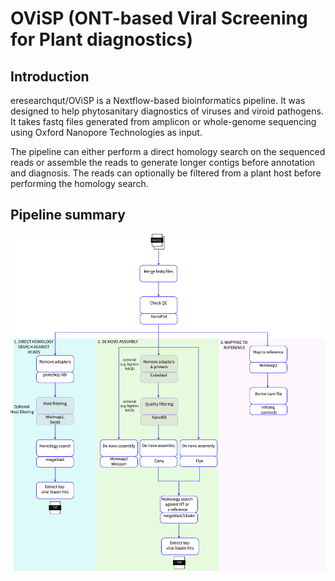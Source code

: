 # OViSP (ONT-based Viral Screening for Plant diagnostics)

## Introduction
eresearchqut/OViSP is a Nextflow-based bioinformatics pipeline. It was designed to help phytosanitary diagnostics of viruses and viroid pathogens. It takes fastq files generated from amplicon or whole-genome sequencing using Oxford Nanopore Technologies as input.

The pipeline can either perform a direct homology search on the sequenced reads or assemble the reads to generate longer contigs before annotation and diagnosis. The reads can optionally be filtered from a plant host before performing the homology search.

## Pipeline summary
![diagram pipeline](docs/images/OVISP_pipeline.jpeg)